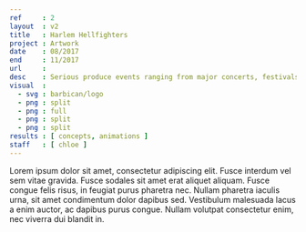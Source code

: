 ```yaml
---
ref     : 2
layout  : v2
title   : Harlem Hellfighters
project : Artwork
date    : 08/2017
end     : 11/2017
url     :
desc    : Serious produce events ranging from major concerts, festivals and national and international tours
visual  :
  - svg : barbican/logo
  - png : split
  - png : full
  - png : split
  - png : split
results : [ concepts, animations ]
staff   : [ chloe ]
---
```


Lorem ipsum dolor sit amet, consectetur adipiscing elit. Fusce interdum vel sem vitae gravida. Fusce sodales sit amet erat aliquet aliquam. Fusce congue felis risus, in feugiat purus pharetra nec. Nullam pharetra iaculis urna, sit amet condimentum dolor dapibus sed. Vestibulum malesuada lacus a enim auctor, ac dapibus purus congue. Nullam volutpat consectetur enim, nec viverra dui blandit in.
